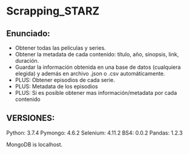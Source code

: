 # Scrapping_STARZ

## Enunciado:
- Obtener todas las películas y series.
- Obtener la metadata de cada contenido: título, año, sinopsis, link, duración.
- Guardar la información obtenida en una base de datos (cualquiera elegida) y además en archivo .json o .csv automáticamente.
- PLUS: Obtener episodios de cada serie.
- PLUS: Metadata de los episodios
- PLUS: Si es posible obtener mas información/metadata por cada contenido

## VERSIONES:
Python: 3.7.4
Pymongo: 4.6.2
Selenium: 4.11.2
BS4: 0.0.2
Pandas: 1.2.3

MongoDB is localhost.